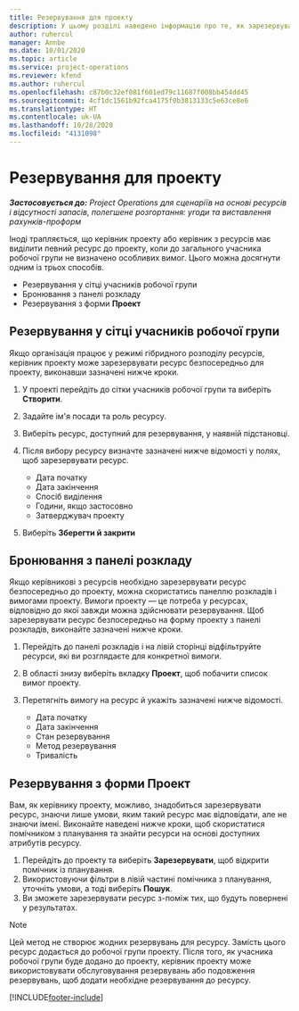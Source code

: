 ```yaml
---
title: Резервування для проекту
description: У цьому розділі наведено інформацію про те, як зарезервувати ресурс для проекту.
author: ruhercul
manager: Annbe
ms.date: 10/01/2020
ms.topic: article
ms.service: project-operations
ms.reviewer: kfend
ms.author: ruhercul
ms.openlocfilehash: c87b0c32ef081f601ed79c11687f008bb454dd45
ms.sourcegitcommit: 4cf1dc1561b92fca4175f0b3813133c5e63ce8e6
ms.translationtype: HT
ms.contentlocale: uk-UA
ms.lasthandoff: 10/28/2020
ms.locfileid: "4131098"
---
```

# <a name="book-to-a-project"></a>Резервування для проекту

_**Застосовується до:** Project Operations для сценаріїв на основі ресурсів і відсутності запасів, полегшене розгортання: угоди та виставлення рахунків-проформ_

Іноді трапляється, що керівник проекту або керівник з ресурсів має виділити певний ресурс до проекту, коли до загального учасника робочої групи не визначено особливих вимог. Цього можна досягнути одним із трьох способів.

- Резервування у сітці учасників робочої групи
- Бронювання з панелі розкладу
- Резервування з форми **Проект**

## <a name="book-from-the-team-member-grid"></a>Резервування у сітці учасників робочої групи

Якщо організація працює у режимі гібридного розподілу ресурсів, керівник проекту може зарезервувати ресурс безпосередньо для проекту, виконавши зазначені нижче кроки.

1. У проекті перейдіть до сітки учасників робочої групи та виберіть **Створити**.
2. Задайте ім'я посади та роль ресурсу.
3. Виберіть ресурс, доступний для резервування, у наявній підстановці.
4. Після вибору ресурсу визначте зазначені нижче відомості у полях, щоб зарезервувати ресурс.

    - Дата початку
    - Дата закінчення
    - Спосіб виділення
    - Години, якщо застосовно
    - Затверджувач проекту

6. Виберіть **Зберегти й закрити**

## <a name="book-from-the-schedule-board"></a>Бронювання з панелі розкладу

Якщо керівникові з ресурсів необхідно зарезервувати ресурс безпосередньо до проекту, можна скористатись панеллю розкладів і вимогами проекту. Вимоги проекту — це потреба у ресурсах, відповідно до якої завжди можна здійснювати резервування. Щоб зарезервувати ресурс безпосередньо на форму проекту з панелі розкладів, виконайте зазначені нижче кроки.

1. Перейдіть до панелі розкладів і на лівій сторінці відфільтруйте ресурси, які ви розглядаєте для конкретної вимоги.
2. В області знизу виберіть вкладку **Проект**, щоб побачити список вимог проекту.
3. Перетягніть вимогу на ресурс й укажіть зазначені нижче відомості.

    - Дата початку
    - Дата закінчення
    - Стан резервування
    - Метод резервування
    - Тривалість

## <a name="book-from-the-project-form"></a>Резервування з форми Проект

Вам, як керівнику проекту, можливо, знадобиться зарезервувати ресурс, знаючи лише умови, яким такий ресурс має відповідати, але не знаючи імені. Виконайте наведені нижче кроки, щоб скористатися помічником з планування та знайти ресурси на основі доступних атрибутів ресурсу. 

1. Перейдіть до проекту та виберіть **Зарезервувати**, щоб відкрити помічник із планування.
2. Використовуючи фільтри в лівій частині помічника з планування, уточніть умови, а тоді виберіть **Пошук**.
3. Ви зможете зарезервувати ресурс з-поміж тих, що будуть повернені у результатах.

> [!NOTE]
> Цей метод не створює жодних резервувань для ресурсу. Замість цього ресурс додається до робочої групи проекту. Після того, як учасника робочої групи буде додано до проекту, керівник проекту може використовувати обслуговування резервувань або подовження резервувань, щоб додати необхідне резервування до ресурсу.


[!INCLUDE[footer-include](../includes/footer-banner.md)]